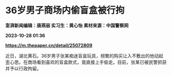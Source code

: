 # 36岁男子商场内偷盲盒被行拘
**澎湃新闻编辑：唐燕丽 实习生：黄心怡 素材来源：中国警察网**

**2023-10-28 01:36**

**https://m.thepaper.cn/detail/25072809**

近日，湖北黄石。36岁男子张某痴迷盲盒玩具，频繁的购买让入不敷出的他动起歪心思。在商场看到喜欢的盲盒款式，竟直接上手偷走。目前，张某已被民警抓获并予以行政拘留。
